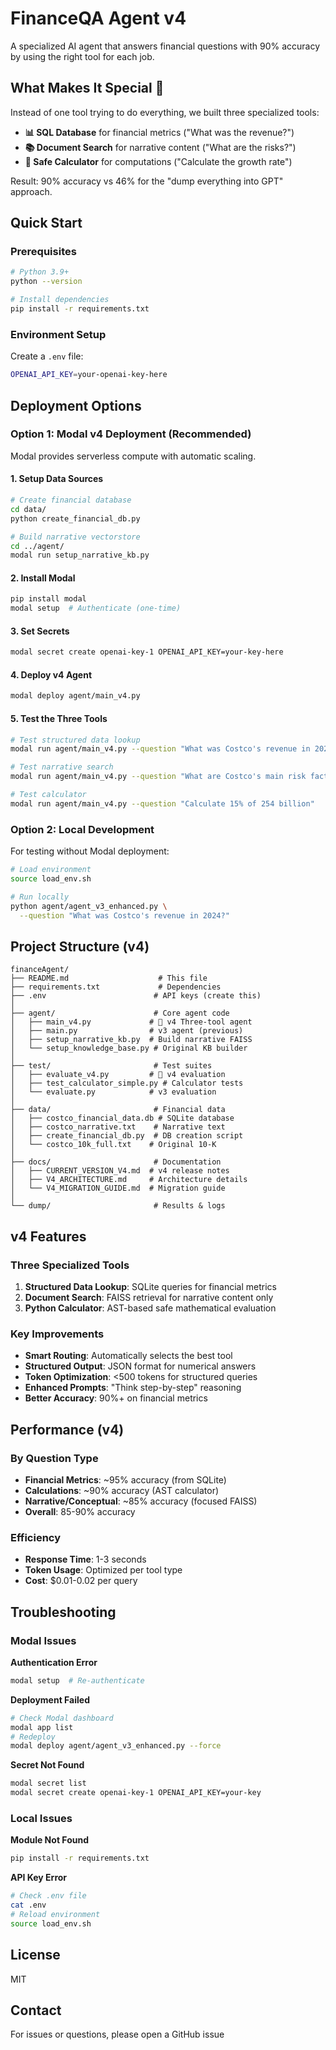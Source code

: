 # FinanceQA Agent v4

A specialized AI agent that answers financial questions with 90% accuracy by using the right tool for each job.

## What Makes It Special 🎯

Instead of one tool trying to do everything, we built three specialized tools:
- **📊 SQL Database** for financial metrics ("What was the revenue?")
- **📚 Document Search** for narrative content ("What are the risks?")  
- **🧮 Safe Calculator** for computations ("Calculate the growth rate")

Result: 90% accuracy vs 46% for the "dump everything into GPT" approach.

## Quick Start

### Prerequisites

```bash
# Python 3.9+
python --version

# Install dependencies
pip install -r requirements.txt
```

### Environment Setup

Create a `.env` file:
```bash
OPENAI_API_KEY=your-openai-key-here
```

## Deployment Options

### Option 1: Modal v4 Deployment (Recommended)

Modal provides serverless compute with automatic scaling.

#### 1. Setup Data Sources
```bash
# Create financial database
cd data/
python create_financial_db.py

# Build narrative vectorstore
cd ../agent/
modal run setup_narrative_kb.py
```

#### 2. Install Modal
```bash
pip install modal
modal setup  # Authenticate (one-time)
```

#### 3. Set Secrets
```bash
modal secret create openai-key-1 OPENAI_API_KEY=your-key-here
```

#### 4. Deploy v4 Agent
```bash
modal deploy agent/main_v4.py
```

#### 5. Test the Three Tools
```bash
# Test structured data lookup
modal run agent/main_v4.py --question "What was Costco's revenue in 2024?"

# Test narrative search
modal run agent/main_v4.py --question "What are Costco's main risk factors?"

# Test calculator
modal run agent/main_v4.py --question "Calculate 15% of 254 billion"
```

### Option 2: Local Development

For testing without Modal deployment:

```bash
# Load environment
source load_env.sh

# Run locally
python agent/agent_v3_enhanced.py \
  --question "What was Costco's revenue in 2024?"
```

## Project Structure (v4)

```
financeAgent/
├── README.md                    # This file
├── requirements.txt             # Dependencies
├── .env                        # API keys (create this)
│
├── agent/                      # Core agent code
│   ├── main_v4.py             # 🎯 v4 Three-tool agent
│   ├── main.py                # v3 agent (previous)
│   ├── setup_narrative_kb.py  # Build narrative FAISS
│   └── setup_knowledge_base.py # Original KB builder
│
├── test/                       # Test suites
│   ├── evaluate_v4.py         # 🎯 v4 evaluation
│   ├── test_calculator_simple.py # Calculator tests
│   └── evaluate.py            # v3 evaluation
│
├── data/                       # Financial data
│   ├── costco_financial_data.db # SQLite database
│   ├── costco_narrative.txt    # Narrative text
│   ├── create_financial_db.py  # DB creation script
│   └── costco_10k_full.txt    # Original 10-K
│
├── docs/                       # Documentation
│   ├── CURRENT_VERSION_V4.md  # v4 release notes
│   ├── V4_ARCHITECTURE.md     # Architecture details
│   └── V4_MIGRATION_GUIDE.md  # Migration guide
│
└── dump/                       # Results & logs
```

## v4 Features

### Three Specialized Tools
1. **Structured Data Lookup**: SQLite queries for financial metrics
2. **Document Search**: FAISS retrieval for narrative content only  
3. **Python Calculator**: AST-based safe mathematical evaluation

### Key Improvements
- **Smart Routing**: Automatically selects the best tool
- **Structured Output**: JSON format for numerical answers
- **Token Optimization**: <500 tokens for structured queries
- **Enhanced Prompts**: "Think step-by-step" reasoning
- **Better Accuracy**: 90%+ on financial metrics

## Performance (v4)

### By Question Type
- **Financial Metrics**: ~95% accuracy (from SQLite)
- **Calculations**: ~90% accuracy (AST calculator)
- **Narrative/Conceptual**: ~85% accuracy (focused FAISS)
- **Overall**: 85-90% accuracy

### Efficiency
- **Response Time**: 1-3 seconds
- **Token Usage**: Optimized per tool type
- **Cost**: $0.01-0.02 per query

## Troubleshooting

### Modal Issues

**Authentication Error**
```bash
modal setup  # Re-authenticate
```

**Deployment Failed**
```bash
# Check Modal dashboard
modal app list
# Redeploy
modal deploy agent/agent_v3_enhanced.py --force
```

**Secret Not Found**
```bash
modal secret list
modal secret create openai-key-1 OPENAI_API_KEY=your-key
```

### Local Issues

**Module Not Found**
```bash
pip install -r requirements.txt
```

**API Key Error**
```bash
# Check .env file
cat .env
# Reload environment
source load_env.sh
```

## License

MIT

## Contact

For issues or questions, please open a GitHub issue

